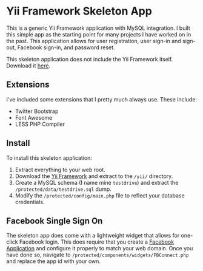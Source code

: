 Yii Framework Skeleton App
======================
This is a generic Yii Framework application with MySQL integration. I built this simple app as the starting point for many projects I have worked on in the past. This application allows for user registration, user sign-in and sign-out, Facebook sign-in, and password reset.

This skeleton application does not include the Yii Framework itself. Download it [here](https://github.com/yiisoft/yii/).

## Extensions
I've included some extensions that I pretty much always use. These include:
* Twitter Bootstrap
* Font Awesome
* LESS PHP Compiler

## Install
To install this skeleton application:

1. Extract everything to your web root.
2. Download the [Yii Framework](https://github.com/yiisoft/yii/tree/master/framework/) and extract to the `/yii/` directory.
3. Create a MySQL schema (I name mine `testdrive`) and extract the `/protected/data/testdrive.sql` dump.
4. Modify the `/protected/config/main.php` file to reflect your database credentials.

## Facebook Single Sign On
The skeleton app does come with a lightweight widget that allows for one-click Facebook login. This does require that you create a [Facebook Application](https://developers.facebook.com/apps/) and configure it properly to match your web domain. Once you have done so, navigate to `/protected/components/widgets/FBConnect.php` and replace the app id with your own.

